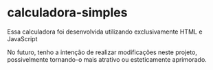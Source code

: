 # calculadora-simples


Essa calculadora foi desenvolvida utilizando exclusivamente HTML e JavaScript

No futuro, tenho a intenção de realizar modificações neste projeto, possivelmente tornando-o mais atrativo ou esteticamente aprimorado.
